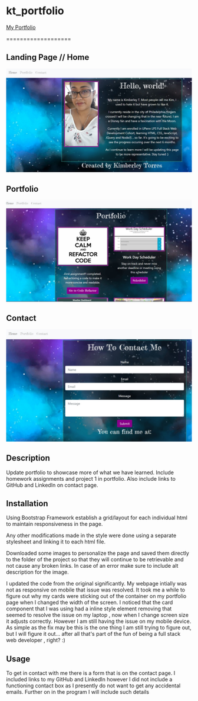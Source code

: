 # kt_portfolio

[My Portfolio](https://kim-tor.github.io/kt_portfolio/)

===================

## Landing Page // Home
![Home Screenshot](images/home.jpg)

## Portfolio
![Portfolio Screenshot](images/portfolio.jpg)

## Contact 
![Contact Screenshot](images/contact.jpg)
## Description

Update portfolio to showcase more of what we have learned. Include homework assignments and project 1 in portfolio. Also include links to GitHub and LinkedIn on contact page. 


## Installation

Using Bootstrap Framework establish a grid/layout for each individual html to maintain responsiveness in the page.

Any other modifications made in the style were done using a separate stylesheet and linking it to each html file. 

Downloaded some images to personalize the page and saved them directly to the folder of the project so that they will continue to be retrievable and not cause any broken links. In case of an error make sure to include alt description for the image.

I updated the code from the original significantly. My webpage intially was not as responsive on mobile that issue was resolved. It took me a while to figure out why my cards were sticking out of the container on my portfolio page when I changed the width of the screen. I noticed that the card component that I was using had a inline style element removing that seemed to resolve the issue on my laptop , now when I change screen size it adjusts correctly. However I am still having the issue on my mobile device. As simple as the fix may be this is the one thing I am still trying to figure out, but I will figure it out... after all  that's part of the fun of being a full stack web developer , right? :)

## Usage

To get in contact with me there is a form that is on the contact page. I included links to my GitHub and LinkedIn however I did not include a functioning contact box as I presently do not want to get any accidental emails. Further on in the program I will include such details

